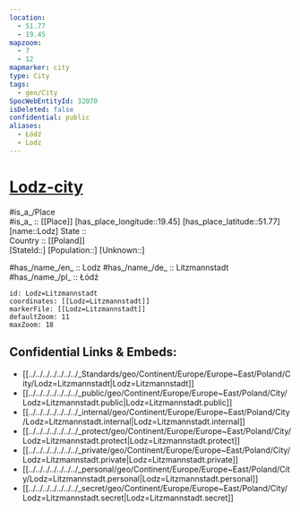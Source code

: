 ```yaml
---
location:
  - 51.77
  - 19.45
mapzoom:
  - 7
  - 12
mapmarker: city
type: City
tags:
  - geo/City
SpocWebEntityId: 32070
isDeleted: false
confidential: public
aliases:
  - Łódź
  - Lodz
---
```


# [Lodz-city](Lodz-city.md) 

#is_a_/Place  
#is_a_ :: [[Place]] 
[has_place_longitude::19.45] 
[has_place_latitude::51.77] 
[name::Lodz] 
State ::  
Country :: [[Poland]]  
[StateId::] 
[Population::] 
[Unknown::] 

#has_/name_/en_ :: Lodz 
#has_/name_/de_ :: Litzmannstadt 
#has_/name_/pl_ :: Łódź 

```leaflet
id: Lodz=Litzmannstadt
coordinates: [[Lodz=Litzmannstadt]] 
markerFile: [[Lodz=Litzmannstadt]] 
defaultZoom: 11 
maxZoom: 18
```


## Confidential Links & Embeds: 
- [[../../../../../../../_Standards/geo/Continent/Europe/Europe~East/Poland/City/Lodz=Litzmannstadt|Lodz=Litzmannstadt]] 
- [[../../../../../../../_public/geo/Continent/Europe/Europe~East/Poland/City/Lodz=Litzmannstadt.public|Lodz=Litzmannstadt.public]] 
- [[../../../../../../../_internal/geo/Continent/Europe/Europe~East/Poland/City/Lodz=Litzmannstadt.internal|Lodz=Litzmannstadt.internal]] 
- [[../../../../../../../_protect/geo/Continent/Europe/Europe~East/Poland/City/Lodz=Litzmannstadt.protect|Lodz=Litzmannstadt.protect]] 
- [[../../../../../../../_private/geo/Continent/Europe/Europe~East/Poland/City/Lodz=Litzmannstadt.private|Lodz=Litzmannstadt.private]] 
- [[../../../../../../../_personal/geo/Continent/Europe/Europe~East/Poland/City/Lodz=Litzmannstadt.personal|Lodz=Litzmannstadt.personal]] 
- [[../../../../../../../_secret/geo/Continent/Europe/Europe~East/Poland/City/Lodz=Litzmannstadt.secret|Lodz=Litzmannstadt.secret]] 
